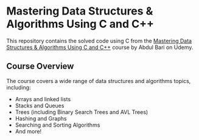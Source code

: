 # Mastering Data Structures & Algorithms Using C and C++
This repository contains the solved code using C from the [Mastering Data Structures & Algorithms Using C and C++](https://www.udemy.com/course/datastructurescncpp/) course by Abdul Bari on Udemy.

## Course Overview
The course covers a wide range of data structures and algorithms topics, including:

- Arrays and linked lists
- Stacks and Queues
- Trees (including Binary Search Trees and AVL Trees)
- Hashing and Graphs
- Searching and Sorting Algorithms
- And more!